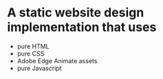 # A static website design implementation that uses

* pure HTML
* pure CSS
* Adobe Edge Animate assets
* pure Javascript
